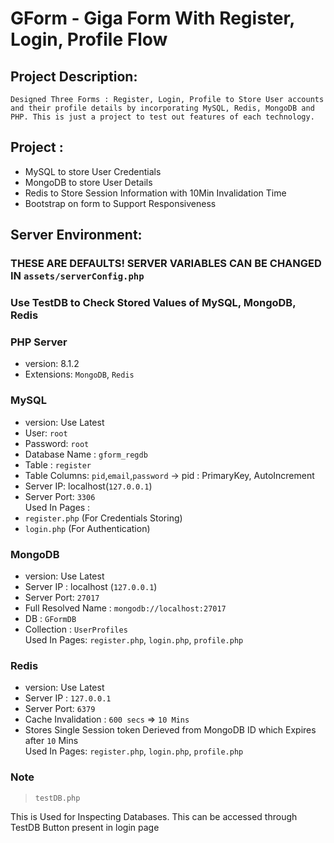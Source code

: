 # GForm - Giga Form With Register, Login, Profile Flow

## Project Description:
    Designed Three Forms : Register, Login, Profile to Store User accounts and their profile details by incorporating MySQL, Redis, MongoDB and PHP. This is just a project to test out features of each technology.

## Project :
- MySQL to store User Credentials
- MongoDB to store User Details
- Redis to Store Session Information with 10Min Invalidation Time
- Bootstrap on form to Support Responsiveness

## Server Environment:
### THESE ARE DEFAULTS! SERVER VARIABLES CAN BE CHANGED IN `assets/serverConfig.php`

### Use TestDB to Check Stored Values of MySQL, MongoDB, Redis
### PHP Server
- version: 8.1.2
- Extensions: `MongoDB`, `Redis`

### MySQL
 - version: Use Latest
 - User: `root`
 - Password: `root`
 - Database Name : `gform_regdb`
 - Table : `register`
 - Table Columns: `pid`,`email`,`password` -> pid : PrimaryKey, AutoIncrement
 - Server IP: localhost(`127.0.0.1`) 
 - Server Port: `3306` 
 <br> Used In Pages :
 - `register.php` (For Credentials Storing) 
 - `login.php` (For Authentication)

### MongoDB
 - version: Use Latest
 - Server IP : localhost (`127.0.0.1`)
 - Server Port: `27017`
 - Full Resolved Name : `mongodb://localhost:27017`
 - DB : `GFormDB`
 - Collection : `UserProfiles` <br>
 Used In Pages: `register.php`, `login.php`, `profile.php`

### Redis
 - version: Use Latest 
 - Server IP : `127.0.0.1`
 - Server Port: `6379`
 - Cache Invalidation : `600 secs` => `10 Mins`
 - Stores Single Session token Derieved from MongoDB ID which Expires after `10` Mins
 <br> Used In Pages: `register.php`, `login.php`, `profile.php` 


### Note

> `testDB.php` 

This is Used for Inspecting Databases. This can be accessed through TestDB Button present in login page

